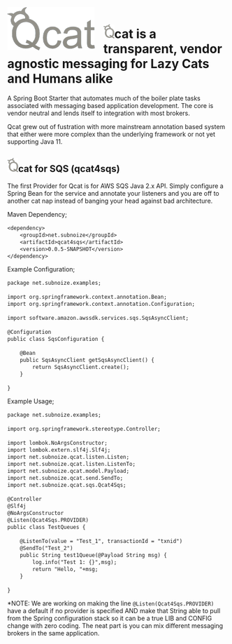 <div style="text-align:center;float:left; margin-right: 20px;"><img src="q/q-200.png" alt="Qcat is fat and lazy like me"/></div>

# <img src="q/Q-logo-32.png" alt="Qcat is fat and lazy like me" />cat is a transparent, vendor agnostic messaging for Lazy Cats and Humans alike


A Spring Boot Starter that automates much of the boiler plate tasks associated with messaging based application development. The core is vendor neutral and lends itself to integration with most brokers.

Qcat grew out of fustration with more mainstream annotation based system that either were more complex than the underlying framework or not yet supporting Java 11.

## <img src="q/Q-logo-32.png" alt="Qcat is fat and lazy like me" />cat for SQS (qcat4sqs)

The first Provider for Qcat is for AWS SQS Java 2.x API. Simply configure a Spring Bean for the service and annotate your listeners and you are off to another cat nap instead of banging your head against bad architecture.

Maven Dependency;
```
<dependency>
	<groupId>net.subnoize</groupId>
	<artifactId>qcat4sqs</artifactId>
	<version>0.0.5-SNAPSHOT</version>
</dependency>
```

Example Configuration;
```
package net.subnoize.examples;

import org.springframework.context.annotation.Bean;
import org.springframework.context.annotation.Configuration;

import software.amazon.awssdk.services.sqs.SqsAsyncClient;

@Configuration
public class SqsConfiguration {
	
	@Bean
	public SqsAsyncClient getSqsAsyncClient() {
		return SqsAsyncClient.create();
	}
	
}
```

Example Usage;
```
package net.subnoize.examples;

import org.springframework.stereotype.Controller;

import lombok.NoArgsConstructor;
import lombok.extern.slf4j.Slf4j;
import net.subnoize.qcat.listen.Listen;
import net.subnoize.qcat.listen.ListenTo;
import net.subnoize.qcat.model.Payload;
import net.subnoize.qcat.send.SendTo;
import net.subnoize.qcat.sqs.Qcat4Sqs;

@Controller
@Slf4j
@NoArgsConstructor
@Listen(Qcat4Sqs.PROVIDER)
public class TestQueues {
	
	@ListenTo(value = "Test_1", transactionId = "txnid")
	@SendTo("Test_2")
	public String test1Queue(@Payload String msg) {
		log.info("Test 1: {}",msg);
		return "Hello, "+msg;
	}
	
}

```

*NOTE: We are working on making the line `@Listen(Qcat4Sqs.PROVIDER)` have a default if no provider is specified AND make that String able to pull from the Spring configuration stack so it can be a true LIB and CONFIG change with zero coding. The neat part is you can mix different messaging brokers in the same application.

